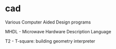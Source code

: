 # cad
Various Computer Aided Design programs

MHDL - Microwave Hardware Description Language

T2 - T-square: building geometry interpreter
